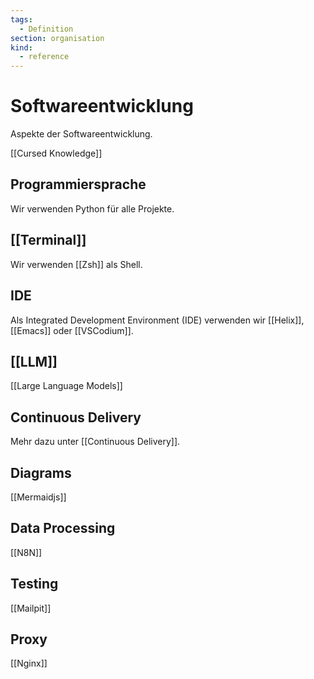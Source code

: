 ```yaml
---
tags:
  - Definition
section: organisation
kind:
  - reference
---
```


# Softwareentwicklung

Aspekte der Softwareentwicklung.

[[Cursed Knowledge]]

## Programmiersprache

Wir verwenden Python für alle Projekte.

## [[Terminal]]

Wir verwenden [[Zsh]] als Shell.

## IDE

Als Integrated Development Environment (IDE) verwenden wir [[Helix]], [[Emacs]] oder [[VSCodium]].

## [[LLM]]

[[Large Language Models]]

## Continuous Delivery

Mehr dazu unter [[Continuous Delivery]].

## Diagrams

[[Mermaidjs]]

## Data Processing

[[N8N]]

## Testing

[[Mailpit]]

## Proxy

[[Nginx]]
